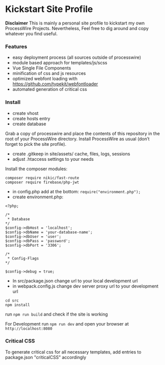 # Kickstart Site Profile

**Disclaimer**
This is mainly a personal site profile to kickstart my own ProcessWire Projects. Nevertheless, Feel free to dig around and copy whatever you find useful.

### Features
- easy deployment process (all sources outside of processwire)
- module based approach for templates/js/scss
- Vue Single File Components
- minification of css and js resources
- optimized webfont loading with https://github.com/typekit/webfontloader
- automated generation of critical css

### Install

- create vhost
- create hosts entry
- create database

Grab a copy of processwire and place the contents of this repository in the root of your ProcessWire directory. Install ProcessWire as usual (don’t forget to pick the site profile).

- create .gitkeep in site/assets/ cache, files, logs, sessions
- adjust .htaccess settings to your needs

Install the composer modules:

```
composer require nikic/fast-route
composer require firebase/php-jwt
```

- in config.php add at the bottom: `require("environment.php");`
- create environment.php:

```
<?php;

/* 
 * Database
*/ 
$config->dbHost = 'localhost';
$config->dbName = 'your-database-name';
$config->dbUser = 'user';
$config->dbPass = 'password';
$config->dbPort = '3306';

/* 
 * Config-Flags
*/ 

$config->debug = true;
```

- In src/package.json change url to your local development url
- in webpack.config.js change dev server proxy url to your development url

```
cd src
npm install
```

run `npm run build` and check if the site is working

For Development run `npm run dev` and open your browser at `http://localhost:8080`

### Critical CSS
To generate critical css for all necessary templates, add entries to package.json "criticalCSS" accordingly
